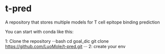 # t-pred
A  repository that stores multiple models for T cell epitope binding prediction

You can start with conda like this:

1: Clone the repository
···bash
cd goal_dic
git clone https://github.com/LuoMole/t-pred.git
···
2: create your env
